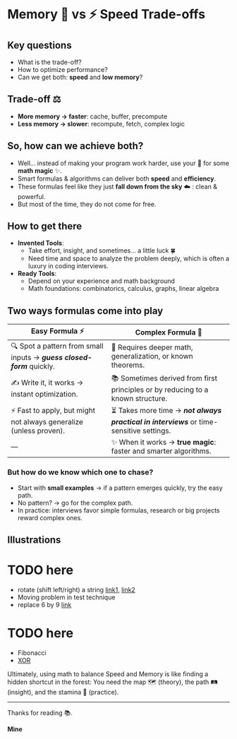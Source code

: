 # Memory 💾 vs ⚡️ Speed Trade-offs


## Key questions
- What is the trade-off?
- How to optimize performance?
- Can we get both: **speed** and **low memory**?


## Trade-off ⚖️
- **More memory → faster**: cache, buffer, precompute
- **Less memory → slower**: recompute, fetch, complex logic

## So, how can we achieve both?
- Well... instead of making your program work harder, use your 🧠 for some **math magic** ✨.
- Smart formulas & algorithms can deliver both **speed** and **efficiency**.
- These formulas feel like they just **fall down from the sky** ☁️ : clean & powerful.
- But most of the time, they do not come for free.


## How to get there
- **Invented Tools**:
    -  Take effort, insight, and sometimes... a little luck 🍀
    -  Need time and space to analyze the problem deeply, which is often a luxury in coding interviews.
- **Ready Tools**:
    -  Depend on your experience and math background
    -  Math foundations: combinatorics, calculus, graphs, linear algebra


## Two ways formulas come into play

| **Easy Formula** ⚡️ | **Complex Formula** 🧩 |
|---------------------|-------------------------|
| 🔍 Spot a pattern from small inputs → ***guess closed-form*** quickly. | 🧠 Requires deeper math, generalization, or known theorems. |
| ✍️ Write it, it works → instant optimization. | 📚 Sometimes derived from first principles or by reducing to a known structure. |
| ⚡️ Fast to apply, but might not always generalize (unless proven). | ⏳ Takes more time → ***not always practical in interviews*** or time-sensitive settings. |
| — | ✨ When it works → **true magic**: faster and smarter algorithms. |


### But how do we know which one to chase?
- Start with **small examples** → if a pattern emerges quickly, try the easy path.
- No pattern? → go for the complex path.
- In practice: interviews favor simple formulas, research or big projects reward complex ones.

## Illustrations

# TODO here
- rotate (shift left/right) a string [link1](https://leetcode.com/problems/rotate-string/description/), [link2](https://leetcode.com/problems/rotate-array/description/)
- Moving problem in test technique
- replace 6 by 9 [link](https://leetcode.com/problems/maximum-69-number/description/?envType=daily-question&envId=2025-08-16)


# TODO here
- Fibonacci
- [XOR](https://leetcode.com/problems/sum-of-all-subset-xor-totals/description/?envType=daily-question&envId=2025-07-18)

Ultimately, using math to balance Speed and Memory is like finding a hidden shortcut in the forest:
You need the map 🗺️ (theory), the path 🛤️ (insight), and the stamina 💪 (practice).

---
Thanks for reading 📚.

**Mine**

